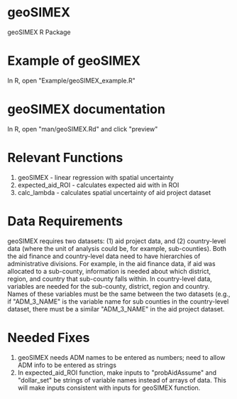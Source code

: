 # geoSIMEX
geoSIMEX R Package

# Example of geoSIMEX
In R, open "Example/geoSIMEX_example.R"

# geoSIMEX documentation
In R, open "man/geoSIMEX.Rd" and click "preview"

# Relevant Functions
1. geoSIMEX - linear regression with spatial uncertainty
2. expected_aid_ROI - calculates expected aid with in ROI
3. calc_lambda - calculates spatial uncertainty of aid project dataset

# Data Requirements
geoSIMEX requires two datasets: (1) aid project data, and (2) country-level data (where the unit of analysis could be, for example, sub-counties). Both the aid finance and country-level data need to have hierarchies of administrative divisions. For example, in the aid finance data, if aid was allocated to a sub-county, information is needed about which district, region, and country that sub-county falls within. In country-level data, variables are needed for the sub-county, district, region and country. Names of these variables must be the same between the two datasets (e.g., if "ADM_3_NAME" is the variable name for sub counties in the country-level dataset, there must be a similar "ADM_3_NAME" in the aid project dataset.

# Needed Fixes
1. geoSIMEX needs ADM names to be entered as numbers; need to allow ADM info to be entered as strings
2. In expected_aid_ROI function, make inputs to "probAidAssume" and "dollar_set" be strings of variable names instead of arrays of data. This will make inputs consistent with inputs for geoSIMEX function.



